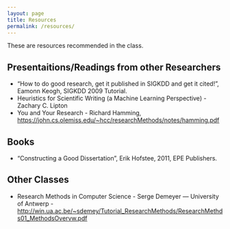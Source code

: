 ```yaml
---
layout: page
title: Resources
permalink: /resources/
---
```


These are resources recommended in the class.


## Presentaitions/Readings from other Researchers

* “How to do good research, get it published in SIGKDD and get it cited!”, Eamonn Keogh,  SIGKDD 2009 Tutorial.
* Heuristics for Scientific Writing (a Machine Learning Perspective) - Zachary C. Lipton
* You and Your Research - Richard Hamming, https://john.cs.olemiss.edu/~hcc/researchMethods/notes/hamming.pdf

## Books

* “Constructing a Good Dissertation”, Erik Hofstee, 2011, EPE Publishers.

## Other Classes

* Research Methods in Computer Science - Serge Demeyer — University of Antwerp - http://win.ua.ac.be/~sdemey/Tutorial_ResearchMethods/ResearchMethds01_MethodsOvervw.pdf

